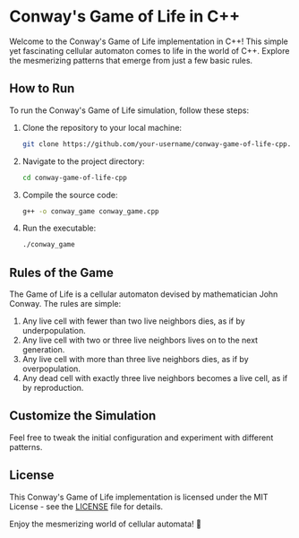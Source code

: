 # Conway's Game of Life in C++

Welcome to the Conway's Game of Life implementation in C++! This simple yet fascinating cellular automaton comes to life in the world of C++. Explore the mesmerizing patterns that emerge from just a few basic rules.

## How to Run

To run the Conway's Game of Life simulation, follow these steps:

1. Clone the repository to your local machine:

   ```bash
   git clone https://github.com/your-username/conway-game-of-life-cpp.git
   ```

2. Navigate to the project directory:

   ```bash
   cd conway-game-of-life-cpp
   ```

3. Compile the source code:

   ```bash
   g++ -o conway_game conway_game.cpp
   ```

4. Run the executable:

   ```bash
   ./conway_game
   ```

## Rules of the Game

The Game of Life is a cellular automaton devised by mathematician John Conway. The rules are simple:

1. Any live cell with fewer than two live neighbors dies, as if by underpopulation.
2. Any live cell with two or three live neighbors lives on to the next generation.
3. Any live cell with more than three live neighbors dies, as if by overpopulation.
4. Any dead cell with exactly three live neighbors becomes a live cell, as if by reproduction.

## Customize the Simulation

Feel free to tweak the initial configuration and experiment with different patterns.

## License

This Conway's Game of Life implementation is licensed under the MIT License - see the [LICENSE](LICENSE) file for details.

Enjoy the mesmerizing world of cellular automata! 🚀

